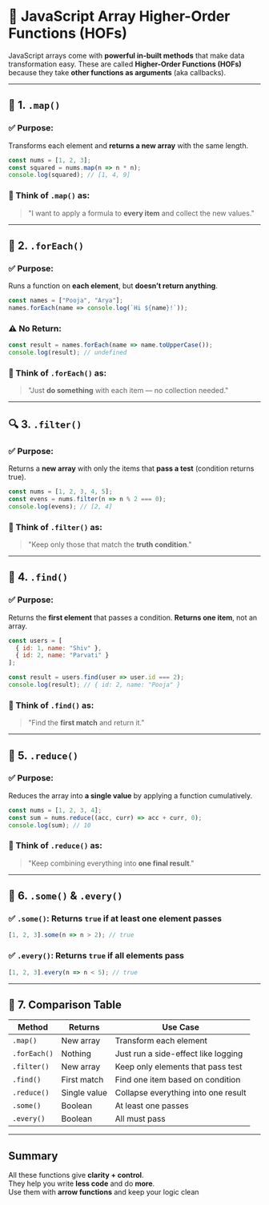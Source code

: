 # 🧠 JavaScript Array Higher-Order Functions (HOFs)

JavaScript arrays come with **powerful in-built methods** that make data transformation easy. These are called **Higher-Order Functions (HOFs)** because they take **other functions as arguments** (aka callbacks).

---

## 🔁 1. `.map()`

### ✅ Purpose:
Transforms each element and **returns a new array** with the same length.

```js
const nums = [1, 2, 3];
const squared = nums.map(n => n * n);
console.log(squared); // [1, 4, 9]
```

### 🧠 Think of `.map()` as:
> "I want to apply a formula to **every item** and collect the new values."

---

## 🔂 2. `.forEach()`

### ✅ Purpose:
Runs a function on **each element**, but **doesn’t return anything**.

```js
const names = ["Pooja", "Arya"];
names.forEach(name => console.log(`Hi ${name}!`));
```

### ⚠️ No Return:
```js
const result = names.forEach(name => name.toUpperCase());
console.log(result); // undefined
```

### 🧠 Think of `.forEach()` as:
> "Just **do something** with each item — no collection needed."

---

## 🔍 3. `.filter()`

### ✅ Purpose:
Returns a **new array** with only the items that **pass a test** (condition returns true).

```js
const nums = [1, 2, 3, 4, 5];
const evens = nums.filter(n => n % 2 === 0);
console.log(evens); // [2, 4]
```

### 🧠 Think of `.filter()` as:
> "Keep only those that match the **truth condition**."

---

## 🔎 4. `.find()`

### ✅ Purpose:
Returns the **first element** that passes a condition. **Returns one item**, not an array.

```js
const users = [
  { id: 1, name: "Shiv" },
  { id: 2, name: "Parvati" }
];

const result = users.find(user => user.id === 2);
console.log(result); // { id: 2, name: "Pooja" }
```

### 🧠 Think of `.find()` as:
> "Find the **first match** and return it."

---

## 🧮 5. `.reduce()`

### ✅ Purpose:
Reduces the array into **a single value** by applying a function cumulatively.

```js
const nums = [1, 2, 3, 4];
const sum = nums.reduce((acc, curr) => acc + curr, 0);
console.log(sum); // 10
```

### 🧠 Think of `.reduce()` as:
> "Keep combining everything into **one final result**."

---

## 🔁 6. `.some()` & `.every()`

### ✅ `.some()`: Returns `true` if **at least one** element passes

```js
[1, 2, 3].some(n => n > 2); // true
```

### ✅ `.every()`: Returns `true` if **all** elements pass

```js
[1, 2, 3].every(n => n < 5); // true
```

---

## 🎯 7. Comparison Table

| Method      | Returns           | Use Case                              |
|-------------|-------------------|----------------------------------------|
| `.map()`    | New array         | Transform each element                 |
| `.forEach()`| Nothing           | Just run a side-effect like logging    |
| `.filter()` | New array         | Keep only elements that pass test      |
| `.find()`   | First match       | Find one item based on condition       |
| `.reduce()` | Single value      | Collapse everything into one result    |
| `.some()`   | Boolean           | At least one passes                    |
| `.every()`  | Boolean           | All must pass                          |

---

## Summary

All these functions give **clarity + control**.  
They help you write **less code** and do **more**.  
Use them with **arrow functions** and keep your logic clean
